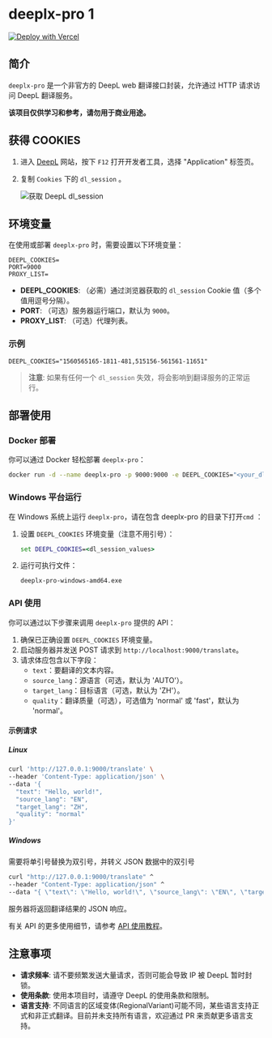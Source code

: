 # deeplx-pro 1

[![Deploy with Vercel](https://vercel.com/button)](https://vercel.com/new/clone?repository-url=https%3A%2F%2Fgithub.com%2Fxiaozhou26%2Fdeeplx-pro&env=DEEPL_COOKIES&project-name=deeplx-pro&repository-name=deeplx-pro)

## 简介

`deeplx-pro` 是一个非官方的 DeepL web 翻译接口封装，允许通过 HTTP 请求访问 DeepL 翻译服务。

**该项目仅供学习和参考，请勿用于商业用途。**

## 获得 COOKIES

1. 进入 [DeepL](https://www.deepl.com) 网站，按下 `F12` 打开开发者工具，选择 "Application" 标签页。
2. 复制 `Cookies` 下的 `dl_session` 。

   ![获取 DeepL dl_session](https://cdn.jsdmirror.com/gh/xiaozhou26/tuph@main/images/2024-03-07%20120245.png)

## 环境变量

在使用或部署 `deeplx-pro` 时，需要设置以下环境变量：

```plaintext
DEEPL_COOKIES=
PORT=9000
PROXY_LIST=
```

- **DEEPL_COOKIES**: （必需）通过浏览器获取的 `dl_session` Cookie 值（多个值用逗号分隔）。
- **PORT**: （可选）服务器运行端口，默认为 `9000`。
- **PROXY_LIST**: （可选）代理列表。

### 示例

```
DEEPL_COOKIES="1560565165-1811-481,515156-561561-11651"
```

> **注意**: 如果有任何一个 `dl_session` 失效，将会影响到翻译服务的正常运行。

## 部署使用

### Docker 部署

你可以通过 Docker 轻松部署 `deeplx-pro`：

```bash
docker run -d --name deeplx-pro -p 9000:9000 -e DEEPL_COOKIES="<your_dl_session_values>" xiaoxiaofeihh/deeplx-pro:latest
```

### Windows 平台运行

在 Windows 系统上运行 `deeplx-pro`，请在包含 deeplx-pro 的目录下打开`cmd` ：

1. 设置 `DEEPL_COOKIES` 环境变量（注意不用引号）：
   ```bat
   set DEEPL_COOKIES=<dl_session_values>
   ```
2. 运行可执行文件：
   ```bat
   deeplx-pro-windows-amd64.exe
   ```

### API 使用

你可以通过以下步骤来调用 `deeplx-pro` 提供的 API：

1. 确保已正确设置 `DEEPL_COOKIES` 环境变量。
2. 启动服务器并发送 POST 请求到 `http://localhost:9000/translate`。
3. 请求体应包含以下字段：
   - `text`：要翻译的文本内容。
   - `source_lang`：源语言（可选，默认为 'AUTO'）。
   - `target_lang`：目标语言（可选，默认为 'ZH'）。
   - `quality`：翻译质量（可选），可选值为 'normal' 或 'fast'，默认为 'normal'。

#### 示例请求

##### Linux

```sh
curl 'http://127.0.0.1:9000/translate' \
--header 'Content-Type: application/json' \
--data '{
  "text": "Hello, world!",
  "source_lang": "EN",
  "target_lang": "ZH",
  "quality": "normal"
}'
```

##### Windows

需要将单引号替换为双引号，并转义 JSON 数据中的双引号

```bat
curl "http://127.0.0.1:9000/translate" ^
--header "Content-Type: application/json" ^
--data "{ \"text\": \"Hello, world!\", \"source_lang\": \"EN\", \"target_lang\": \"ZH\", \"quality\": \"normal\" }"
```

服务器将返回翻译结果的 JSON 响应。

有关 API 的更多使用细节，请参考 [API 使用教程](https://github.com/xiaozhou26/deeplx/blob/main/API.md)。

## 注意事项

- **请求频率**: 请不要频繁发送大量请求，否则可能会导致 IP 被 DeepL 暂时封锁。
- **使用条款**: 使用本项目时，请遵守 DeepL 的使用条款和限制。
- **语言支持**: 不同语言的区域变体(RegionalVariant)可能不同，某些语言支持正式和非正式翻译。目前并未支持所有语言，欢迎通过 PR 来贡献更多语言支持。
